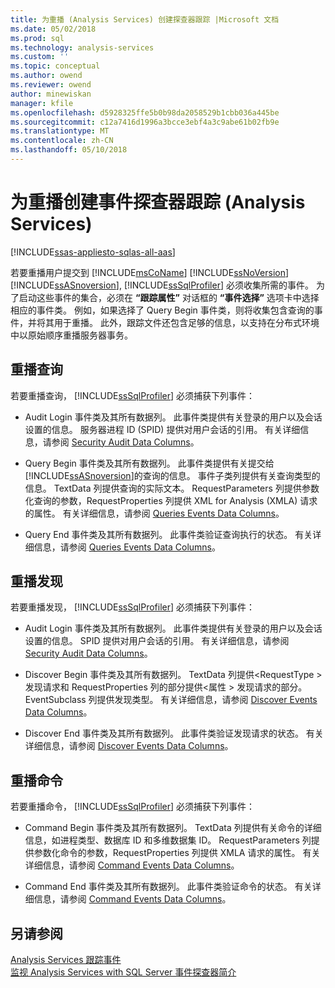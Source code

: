 ```yaml
---
title: 为重播 (Analysis Services) 创建探查器跟踪 |Microsoft 文档
ms.date: 05/02/2018
ms.prod: sql
ms.technology: analysis-services
ms.custom: ''
ms.topic: conceptual
ms.author: owend
ms.reviewer: owend
author: minewiskan
manager: kfile
ms.openlocfilehash: d5928325ffe5b0b98da2058529b1cbb036a445be
ms.sourcegitcommit: c12a7416d1996a3bcce3ebf4a3c9abe61b02fb9e
ms.translationtype: MT
ms.contentlocale: zh-CN
ms.lasthandoff: 05/10/2018
---
```

# <a name="create-profiler-traces-for-replay-analysis-services"></a>为重播创建事件探查器跟踪 (Analysis Services)
[!INCLUDE[ssas-appliesto-sqlas-all-aas](../../includes/ssas-appliesto-sqlas-all-aas.md)]

  若要重播用户提交到 [!INCLUDE[msCoName](../../includes/msconame-md.md)] [!INCLUDE[ssNoVersion](../../includes/ssnoversion-md.md)] [!INCLUDE[ssASnoversion](../../includes/ssasnoversion-md.md)], [!INCLUDE[ssSqlProfiler](../../includes/sssqlprofiler-md.md)] 必须收集所需的事件。 为了启动这些事件的集合，必须在 **“跟踪属性”** 对话框的 **“事件选择”** 选项卡中选择相应的事件类。 例如，如果选择了 Query Begin 事件类，则将收集包含查询的事件，并将其用于重播。 此外，跟踪文件还包含足够的信息，以支持在分布式环境中以原始顺序重播服务器事务。  
  
## <a name="replay-for-queries"></a>重播查询  
 若要重播查询， [!INCLUDE[ssSqlProfiler](../../includes/sssqlprofiler-md.md)] 必须捕获下列事件：  
  
-   Audit Login 事件类及其所有数据列。 此事件类提供有关登录的用户以及会话设置的信息。 服务器进程 ID (SPID) 提供对用户会话的引用。 有关详细信息，请参阅 [Security Audit Data Columns](../../analysis-services/trace-events/security-audit-data-columns.md)。  
  
-   Query Begin 事件类及其所有数据列。 此事件类提供有关提交给 [!INCLUDE[ssASnoversion](../../includes/ssasnoversion-md.md)]的查询的信息。 事件子类列提供有关查询类型的信息。 TextData 列提供查询的实际文本。 RequestParameters 列提供参数化查询的参数，RequestProperties 列提供 XML for Analysis (XMLA) 请求的属性。 有关详细信息，请参阅 [Queries Events Data Columns](../../analysis-services/trace-events/queries-events-data-columns.md)。  
  
-   Query End 事件类及其所有数据列。 此事件类验证查询执行的状态。 有关详细信息，请参阅 [Queries Events Data Columns](../../analysis-services/trace-events/queries-events-data-columns.md)。  
  
## <a name="replay-for-discovers"></a>重播发现  
 若要重播发现， [!INCLUDE[ssSqlProfiler](../../includes/sssqlprofiler-md.md)] 必须捕获下列事件：  
  
-   Audit Login 事件类及其所有数据列。 此事件类提供有关登录的用户以及会话设置的信息。 SPID 提供对用户会话的引用。 有关详细信息，请参阅 [Security Audit Data Columns](../../analysis-services/trace-events/security-audit-data-columns.md)。  
  
-   Discover Begin 事件类及其所有数据列。 TextData 列提供\<RequestType > 发现请求和 RequestProperties 列的部分提供\<属性 > 发现请求的部分。 EventSubclass 列提供发现类型。 有关详细信息，请参阅 [Discover Events Data Columns](../../analysis-services/trace-events/discover-events-data-columns.md)。  
  
-   Discover End 事件类及其所有数据列。 此事件类验证发现请求的状态。 有关详细信息，请参阅 [Discover Events Data Columns](../../analysis-services/trace-events/discover-events-data-columns.md)。  
  
## <a name="replay-for-commands"></a>重播命令  
 若要重播命令， [!INCLUDE[ssSqlProfiler](../../includes/sssqlprofiler-md.md)] 必须捕获下列事件：  
  
-   Command Begin 事件类及其所有数据列。 TextData 列提供有关命令的详细信息，如进程类型、数据库 ID 和多维数据集 ID。 RequestParameters 列提供参数化命令的参数，RequestProperties 列提供 XMLA 请求的属性。 有关详细信息，请参阅 [Command Events Data Columns](../../analysis-services/trace-events/command-events-data-columns.md)。  
  
-   Command End 事件类及其所有数据列。 此事件类验证命令的状态。 有关详细信息，请参阅 [Command Events Data Columns](../../analysis-services/trace-events/command-events-data-columns.md)。  
  
## <a name="see-also"></a>另请参阅  
 [Analysis Services 跟踪事件](../../analysis-services/trace-events/analysis-services-trace-events.md)   
 [监视 Analysis Services with SQL Server 事件探查器简介](../../analysis-services/instances/introduction-to-monitoring-analysis-services-with-sql-server-profiler.md)  
  
  
